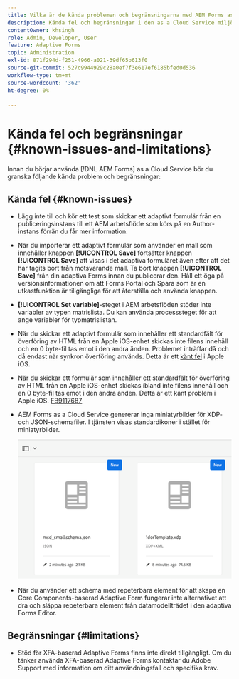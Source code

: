 ```yaml
---
title: Vilka är de kända problemen och begränsningarna med AEM Forms as a Cloud Service?
description: Kända fel och begränsningar i den as a Cloud Service miljön  [!DNL AEM Forms] .
contentOwner: khsingh
role: Admin, Developer, User
feature: Adaptive Forms
topic: Administration
exl-id: 871f294d-f251-4966-a021-39df65b613f0
source-git-commit: 527c9944929c28a0ef7f3e617ef6185bfed0d536
workflow-type: tm+mt
source-wordcount: '362'
ht-degree: 0%

---
```


# Kända fel och begränsningar {#known-issues-and-limitations}

Innan du börjar använda [!DNL AEM Forms] as a Cloud Service bör du granska följande kända problem och begränsningar:

## Kända fel {#known-issues}

* Lägg inte till och kör ett test som skickar ett adaptivt formulär från en publiceringsinstans till ett AEM arbetsflöde som körs på en Author-instans förrän du får mer information.

* När du importerar ett adaptivt formulär som använder en mall som innehåller knappen **[!UICONTROL Save]** fortsätter knappen **[!UICONTROL Save]** att visas i det adaptiva formuläret även efter att det har tagits bort från motsvarande mall. Ta bort knappen **[!UICONTROL Save]** från din adaptiva Forms innan du publicerar den. Håll ett öga på versionsinformationen om att Forms Portal och Spara som är en utkastfunktion är tillgängliga för att återställa och använda knappen.

* **[!UICONTROL Set variable]**-steget i AEM arbetsflöden stöder inte variabler av typen matrislista. Du kan använda processsteget för att ange variabler för typmatrislistan.

* När du skickar ett adaptivt formulär som innehåller ett standardfält för överföring av HTML från en Apple iOS-enhet skickas inte filens innehåll och en 0 byte-fil tas emot i den andra änden. Problemet inträffar då och då endast när synkron överföring används. Detta är ett [känt fel](https://feedbackassistant.apple.com/feedback/9117687) i Apple iOS.

* När du skickar ett formulär som innehåller ett standardfält för överföring av HTML från en Apple iOS-enhet skickas ibland inte filens innehåll och en 0 byte-fil tas emot i den andra änden. Detta är ett känt problem i Apple iOS. [FB9117687](https://feedbackassistant.apple.com/feedback/9117687)

* AEM Forms as a Cloud Service genererar inga miniatyrbilder för XDP- och JSON-schemafiler. I tjänsten visas standardikoner i stället för miniatyrbilder.

  ![Problem med Forms-miniatyrbild](/help/forms/assets/forms-tumbnail-known-issue.png)

* När du använder ett schema med repeterbara element för att skapa en Core Components-baserad Adaptive Form fungerar inte alternativet att dra och släppa repeterbara element från datamodellträdet i den adaptiva Forms Editor.

## Begränsningar {#limitations}

* Stöd för XFA-baserad Adaptive Forms finns inte direkt tillgängligt. Om du tänker använda XFA-baserad Adaptive Forms kontaktar du Adobe Support med information om ditt användningsfall och specifika krav.

